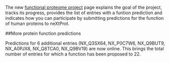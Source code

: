 The new [functional proteome project](../about/functional-proteome-project) page explains the goal of the project, tracks its progress, provides the list of entries with a funtion prediction and indicates how you can participate by submitting predictions for the function of human proteins to neXtProt.

##More protein function predictions

Predictions for 6 additional entries (NX\_Q3SX64, NX\_P0C7W6, NX\_Q9BUT9, NX\_A0PJX8, NX\_Q8TCA0, NX\_Q9BV19) are now online. This brings the total number of entries for which a function has been proposed to 22.
